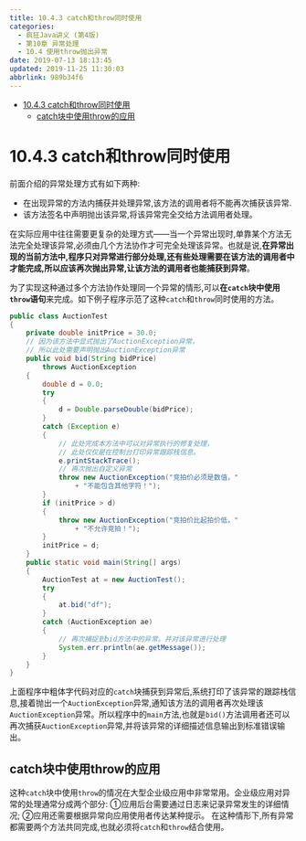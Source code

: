 ```yaml
---
title: 10.4.3 catch和throw同时使用
categories: 
  - 疯狂Java讲义 (第4版)
  - 第10章 异常处理
  - 10.4 使用throw抛出异常
date: 2019-07-13 18:13:45
updated: 2019-11-25 11:30:03
abbrlink: 989b34f6
---
```

<div id='my_toc'>

- [10.4.3 catch和throw同时使用](/JavaReadingNotes/989b34f6/#10-4-3-catch和throw同时使用)
    - [catch块中使用throw的应用](/JavaReadingNotes/989b34f6/#catch块中使用throw的应用)

</div>
<!--more-->
<script>if (navigator.platform.toLowerCase() == 'win32'){document.getElementById('my_toc').style.display = 'none';}</script>

<!--end-->
# 10.4.3 catch和throw同时使用 #
前面介绍的异常处理方式有如下两种:
- 在出现异常的方法内捕获并处理异常,该方法的调用者将不能再次捕获该异常.
- 该方法签名中声明抛出该异常,将该异常完全交给方法调用者处理。

在实际应用中往往需要更复杂的处理方式——当一个异常出现时,单靠某个方法无法完全处理该异常,必须由几个方法协作才可完全处理该异常。也就是说,**在异常出现的当前方法中,程序只对异常进行部分处理,还有些处理需要在该方法的调用者中才能完成,所以应该再次抛出异常,让该方法的调用者也能捕获到异常**。

为了实现这种通过多个方法协作处理同一个异常的情形,可以**在`catch`块中使用`throw`语句**来完成。如下例子程序示范了这种`catch`和`throw`同时使用的方法。
```java
public class AuctionTest
{
	private double initPrice = 30.0;
	// 因为该方法中显式抛出了AuctionException异常，
	// 所以此处需要声明抛出AuctionException异常
	public void bid(String bidPrice)
		throws AuctionException
	{
		double d = 0.0;
		try
		{
			d = Double.parseDouble(bidPrice);
		}
		catch (Exception e)
		{
			// 此处完成本方法中可以对异常执行的修复处理，
			// 此处仅仅是在控制台打印异常跟踪栈信息。
			e.printStackTrace();
			// 再次抛出自定义异常
			throw new AuctionException("竞拍价必须是数值，"
				+ "不能包含其他字符！");
		}
		if (initPrice > d)
		{
			throw new AuctionException("竞拍价比起拍价低，"
				+ "不允许竞拍！");
		}
		initPrice = d;
	}
	public static void main(String[] args)
	{
		AuctionTest at = new AuctionTest();
		try
		{
			at.bid("df");
		}
		catch (AuctionException ae)
		{
			// 再次捕捉到bid方法中的异常。并对该异常进行处理
			System.err.println(ae.getMessage());
		}
	}
}
```
上面程序中粗体字代码对应的`catch`块捕获到异常后,系统打印了该异常的跟踪栈信息,接着抛出一个`AuctionException`异常,通知该方法的调用者再次处理该`AuctionException`异常。所以程序中的`main`方法,也就是`bid()`方法调用者还可以再次捕获`AuctionException`异常,并将该异常的详细描述信息输出到标准错误输出。

## catch块中使用throw的应用 ##
这种`catch`块中使用`throw`的情况在大型企业级应用中非常常用。企业级应用对异常的处理通常分成两个部分:
①应用后台需要通过日志来记录异常发生的详细情况;
②应用还需要根据异常向应用使用者传达某种提示。
在这种情形下,所有异常都需要两个方法共同完成,也就必须将`catch`和`throw`结合使用。

